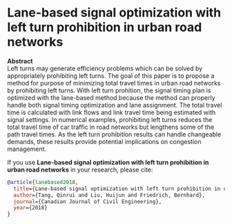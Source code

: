 # Lane-based signal optimization with left turn prohibition in urban road networks

**Abstract**  
Left turns may generate efficiency problems which can be solved by appropriately prohibiting left turns. The goal of this paper is to propose a method for purpose of minimizing total travel times in urban road networks by prohibiting left turns. With left turn prohition, the signal timing plan is optimized with the lane-based method because the method can properly handle both signal timing optimization and lane assignment. The total travel time is calculated with link flows and link travel time being estimated with signal settings. In numerical examples, prohibiting left turns reduces the total travel time of car traffic in road networks but lengthens some of the path travel times. As the left turn prohibition results can handle changeable demands, these results provide potential implications on congestion management.


If you use **Lane-based signal optimization with left turn prohibition in urban road networks** in your research, please cite:
```bibtex
@article{lanebased2018,
  title={Lane-based signal optimization with left turn prohibition in urban road networks},
  author={Tang, Qinrui and Liu, Huijun and Friedrich, Bernhard},
  journal={Canadian Journal of Civil Engineering},
  year={2018}
}
```
